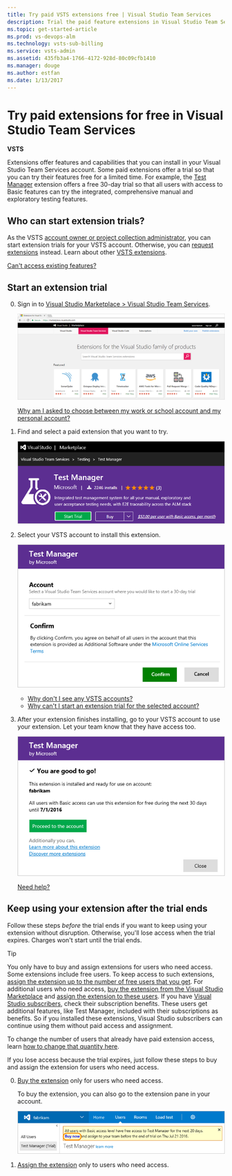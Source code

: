 ```yaml
---
title: Try paid VSTS extensions free | Visual Studio Team Services
description: Trial the paid feature extensions in Visual Studio Team Services (VSTS, Visual Studio Online, VSO)
ms.topic: get-started-article
ms.prod: vs-devops-alm
ms.technology: vsts-sub-billing
ms.service: vsts-admin
ms.assetid: 435fb3a4-1766-4172-928d-80c09cfb1410
ms.manager: douge
ms.author: estfan
ms.date: 1/13/2017
---
```


#   Try paid extensions for free in Visual Studio Team Services

**VSTS**

Extensions offer features and capabilities that you 
can install in your Visual Studio Team Services account. 
Some paid extensions offer a trial so that you can try 
their features free for a limited time. 
For example, the [Test Manager](https://marketplace.visualstudio.com/items/ms.vss-testmanager-web) 
extension offers a free 30-day trial so that all 
users with access to Basic features can try the integrated, 
comprehensive manual and exploratory testing features. 

## Who can start extension trials?

As the VSTS [account owner or project collection administrator](faq-billing-setup.md#find-owner), 
you can start extension trials for your VSTS account. 
Otherwise, you can 
[request extensions](https://www.visualstudio.com/docs/marketplace/get-vsts-extensions#request) 
instead. Learn about other 
[VSTS extensions](https://marketplace.visualstudio.com/vsts).

[Can't access existing features?](#feature-access)

##  Start an extension trial

0.  Sign in to [Visual Studio Marketplace > Visual Studio Team Services](https://marketplace.visualstudio.com/vsts).

	![Find extension trial](_img/get-vsts-extensions/marketplace.png)

	[Why am I asked to choose between my work or school account and my personal account?](#ChooseOrgAcctMSAcct)

0.	Find and select a paid extension that you want to try.

	![Start the extension trial](_img/try-additional-features/mp-start-test-manager-trial.png)

0.  Select your VSTS account to install this extension.

	![Select VSTS account for extension trial](_img/try-additional-features/select-account.png)

	*	[Why don't I see any VSTS accounts?](#no-accounts) 
	*	[Why can't I start an extension trial for the selected account?](#no-permissions) 

0.	After your extension finishes installing, 
	go to your VSTS account to use your extension. 
	Let your team know that they have access too.

	![Marketplace installs your extension](_img/try-additional-features/extension-installed.png)

	[Need help?](#get-support)

<a name="after-trial"></a>
##		Keep using your extension after the trial ends

Follow these steps *before* the trial ends if you want 
to keep using your extension without disruption. 
Otherwise, you'll lose access when the trial expires. 
Charges won't start until the trial ends. 

> [!TIP]
> You only have to buy and assign extensions for users who need access. 
> Some extensions include free users. To keep access to such extensions, 
> [assign the extension up to the number of free users that you get](../marketplace/assign-paid-extensions.md). 
> For additional users who need access, 
> [buy the extension from the Visual Studio Marketplace](../marketplace/install-vsts-extension.md) 
> and [assign the extension to these users](../marketplace/assign-paid-extensions.md). 
> If you have [Visual Studio subscribers](https://marketplace.visualstudio.com/subscriptions), 
> check their subscription benefits. These users get additional features, 
> like Test Manager, included with their subscriptions as benefits. 
> So if you installed these extensions, Visual Studio subscribers 
> can continue using them without paid access and assignment.
> 
> To change the number of users that already have paid extension access, 
> learn [how to change that quantity here](change-number-paid-extension-users.md).

If you lose access because the trial expires, 
just follow these steps to buy and assign the 
extension for users who need access.

0.	[Buy the extension](../marketplace/install-vsts-extension.md#install-extension) 
only for users who need access.

	To buy the extension, you can also go to the extension pane in your account.	

	![Users hub, extension pane](_img/try-additional-features/extension-trial-in-account-updated-ui.png)

0.	[Assign the extension](../marketplace/assign-paid-extensions.md) 
only to users who need access.
